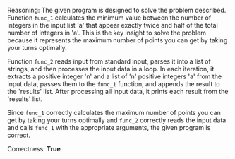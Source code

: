 Reasoning: 
The given program is designed to solve the problem described. Function `func_1` calculates the minimum value between the number of integers in the input list 'a' that appear exactly twice and half of the total number of integers in 'a'. This is the key insight to solve the problem because it represents the maximum number of points you can get by taking your turns optimally.

Function `func_2` reads input from standard input, parses it into a list of strings, and then processes the input data in a loop. In each iteration, it extracts a positive integer 'n' and a list of 'n' positive integers 'a' from the input data, passes them to the `func_1` function, and appends the result to the 'results' list. After processing all input data, it prints each result from the 'results' list.

Since `func_1` correctly calculates the maximum number of points you can get by taking your turns optimally and `func_2` correctly reads the input data and calls `func_1` with the appropriate arguments, the given program is correct.

Correctness: **True**